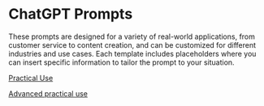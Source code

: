 # ChatGPT Prompts

These prompts are designed for a variety of real-world applications, from customer service to content creation, and can be customized for different industries and use cases. Each template includes placeholders where you can insert specific information to tailor the prompt to your situation.

[Practical Use](Practical_Use.md)

[Advanced practical use](Advanced.md)
